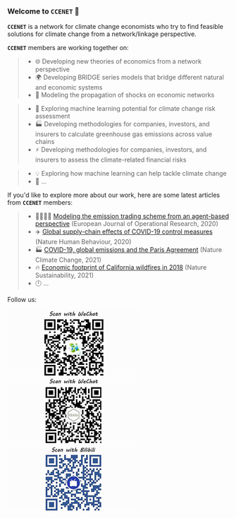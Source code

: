 ### Welcome to `CCENET` 👋

**`CCENET`** is a network for climate change economists who try to find feasible solutions for climate change from a network/linkage perspective.

**`CCENET`** members are working together on:

>- 🌐 Developing new theories of economics from a network perspective
>- 🌍 Developing BRIDGE series models that bridge different natural and economic systems
>- 🔄 Modeling the propagation of shocks on economic networks

>- 🤖 Exploring machine learning potential for climate change risk assessment
>- 🏭 Developing methodologies for companies, investors, and insurers to calculate greenhouse gas emissions across value chains
>- ⚡ Developing methodologies for companies, investors, and insurers to assess the climate-related financial risks

>- 💡 Exploring how machine learning can help tackle climate change
>- 🤔 ...

If you'd like to explore more about our work, here are some latest articles from **`CCENET`** members:

>- 👩‍👩‍👦‍👦 [Modeling the emission trading scheme from an agent-based perspective](https://doi.org/10.1016/j.ejor.2020.03.080) (European Journal of Operational Research, 2020)
>- ✈️ [Global supply-chain effects of COVID-19 control measures](https://doi.org/10.1038/s41562-020-0896-8) (Nature Human Behaviour, 2020)
>- 🏭 [COVID-19, global emissions and the Paris Agreement](https://doi.org/10.1038/s41558-020-00977-5) (Nature Climate Change, 2021)
>- 🔥 [Economic footprint of California wildfires in 2018](https://doi.org/10.1038/s41893-020-00646-7) (Nature Sustainability, 2021)
>- 🕛 ...

Follow us:

![WeChat:CCENET](profile/image/CCENETWeChatW.jpg) ![WeChat:ceads-net](profile/image/CEADsWeChatW.jpg) ![Bilibili:CCENET](profile/image/CCENETBilibiliW.jpg)

